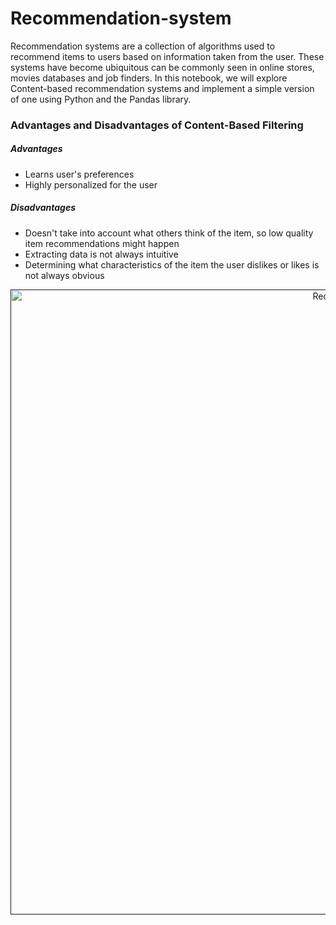 # Recommendation-system
Recommendation systems are a collection of algorithms used to recommend items to users based on information taken from the user. These systems have become ubiquitous can be commonly seen in online stores, movies databases and job finders. In this notebook, we will explore Content-based recommendation systems and implement a simple version of one using Python and the Pandas library.

### Advantages and Disadvantages of Content-Based Filtering

##### Advantages

*   Learns user's preferences
*   Highly personalized for the user

##### Disadvantages

*   Doesn't take into account what others think of the item, so low quality item recommendations might happen
*   Extracting data is not always intuitive
*   Determining what characteristics of the item the user dislikes or likes is not always obvious



<p style="text-align:center">
    <a href="" target="_blank">
    <img src="https://lh3.googleusercontent.com/ND7VWkyHiVahXjetcup6ZcXxnj9AOhq62nPdXhqtpSvAkELcr37wYP9_GJopWUjYtqbkvx1nG-WP4flW5gNtpT1heokihcPbzlw6XCafkALICGne-daHV7F1_IRgOX40Y_Iy3JrZ" width="1000" alt="RecSys"  />
    </a>
</p>
